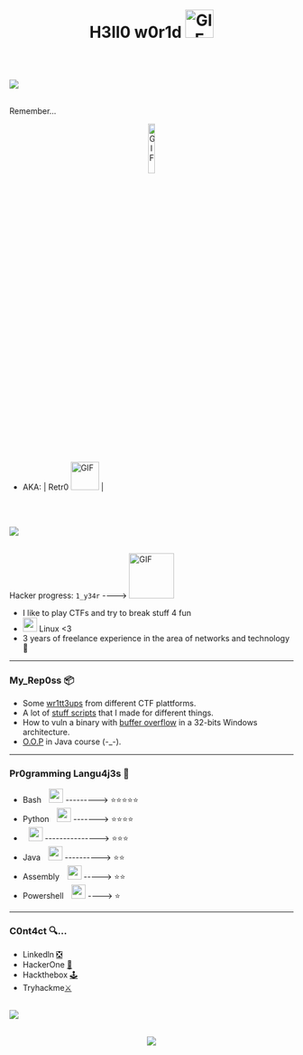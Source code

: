 # <h1 align="center"><b>H3ll0 w0r1d </b><img src="https://images-wixmp-ed30a86b8c4ca887773594c2.wixmp.com/f/a2f7c9d8-a913-4273-847f-705be41395df/dajesob-4f15a65b-cbd2-48e5-a2e0-22ada7fa5115.gif?token=eyJ0eXAiOiJKV1QiLCJhbGciOiJIUzI1NiJ9.eyJzdWIiOiJ1cm46YXBwOjdlMGQxODg5ODIyNjQzNzNhNWYwZDQxNWVhMGQyNmUwIiwiaXNzIjoidXJuOmFwcDo3ZTBkMTg4OTgyMjY0MzczYTVmMGQ0MTVlYTBkMjZlMCIsIm9iaiI6W1t7InBhdGgiOiJcL2ZcL2EyZjdjOWQ4LWE5MTMtNDI3My04NDdmLTcwNWJlNDEzOTVkZlwvZGFqZXNvYi00ZjE1YTY1Yi1jYmQyLTQ4ZTUtYTJlMC0yMmFkYTdmYTUxMTUuZ2lmIn1dXSwiYXVkIjpbInVybjpzZXJ2aWNlOmZpbGUuZG93bmxvYWQiXX0._k_6Hhpnm3cwRZXwuDrl3hsfSaYZfjU13Xr5g-55qQ8" alt="GIF" width="50px"></h1>


<br><br>

<img src="https://user-images.githubusercontent.com/73097560/115834477-dbab4500-a447-11eb-908a-139a6edaec5c.gif"><br><br>

Remember...

<div style="text-align:center">
    <img src="https://i.imgur.com/N0uWaog.png" alt="GIF" style="width: 15%; height: auto;">
</div>

- AKA: | Retr0 <img src="https://images-wixmp-ed30a86b8c4ca887773594c2.wixmp.com/f/a2f7c9d8-a913-4273-847f-705be41395df/dajesob-4f15a65b-cbd2-48e5-a2e0-22ada7fa5115.gif?token=eyJ0eXAiOiJKV1QiLCJhbGciOiJIUzI1NiJ9.eyJzdWIiOiJ1cm46YXBwOjdlMGQxODg5ODIyNjQzNzNhNWYwZDQxNWVhMGQyNmUwIiwiaXNzIjoidXJuOmFwcDo3ZTBkMTg4OTgyMjY0MzczYTVmMGQ0MTVlYTBkMjZlMCIsIm9iaiI6W1t7InBhdGgiOiJcL2ZcL2EyZjdjOWQ4LWE5MTMtNDI3My04NDdmLTcwNWJlNDEzOTVkZlwvZGFqZXNvYi00ZjE1YTY1Yi1jYmQyLTQ4ZTUtYTJlMC0yMmFkYTdmYTUxMTUuZ2lmIn1dXSwiYXVkIjpbInVybjpzZXJ2aWNlOmZpbGUuZG93bmxvYWQiXX0._k_6Hhpnm3cwRZXwuDrl3hsfSaYZfjU13Xr5g-55qQ8" alt="GIF" width="50px"> |

<br><br>

<img src="https://user-images.githubusercontent.com/73097560/115834477-dbab4500-a447-11eb-908a-139a6edaec5c.gif"><br><br>

Hacker progress: `1_y34r` ----> <img src="https://cdn.pixabay.com/animation/2022/12/26/19/45/19-45-46-138_512.gif" alt="GIF" width="80px">

- I like to play CTFs and try to break stuff 4 fun
- <img src="https://github.com/JoseVazquez101/JoseVazquez101/assets/111292579/df250449-03a7-4de0-a22e-4bc01f4508dc" width="25px"> Linux <3
- 3 years of freelance experience in the area of ​​networks and technology 🤖

***


<h3>My_Rep0ss 📦</h3>

- Some [wr1tt3ups](https://github.com/JoseVazquez101/Writteups) from different CTF plattforms.
- A lot of [stuff scripts](https://github.com/JoseVazquez101/My-scr1pt5) that I made for different things.
- How to vuln a binary with [buffer overflow](https://github.com/JoseVazquez101/Buffer-Overflow-from-32-bit-binary) in a 32-bits Windows architecture.
- [O.O.P](https://github.com/JoseVazquez101/P.O.O-Course_2024) in Java course (-_-).


***

<h3>Pr0gramming Langu4j3s 🧩</h3>


- Bash <img src="https://github.com/JoseVazquez101/JoseVazquez101/assets/111292579/efc32107-2e01-4c67-8492-8868eb5012fc" width="25px" style="margin-left: 10px;"> ---------> ⭐⭐⭐⭐⭐
- Python <img src="https://github.com/JoseVazquez101/JoseVazquez101/assets/111292579/7b3e75ad-5ee5-4414-b8a9-067230970585" width="25px" style="margin-left: 10px;"> -------> ⭐⭐⭐⭐
- <img src="https://github.com/JoseVazquez101/JoseVazquez101/assets/111292579/13a450bc-18ba-47c9-8e38-35ee4078c33a" width="25px" style="margin-left: 10px;"> ---------------> ⭐⭐⭐
- Java <img src="https://github.com/JoseVazquez101/JoseVazquez101/assets/111292579/058c7159-e988-4c19-a551-cdabd2f1b92f" width="25px" style="margin-left: 10px;"> ----------> ⭐⭐
- Assembly <img src="https://github.com/JoseVazquez101/JoseVazquez101/assets/111292579/b886ad61-a094-4e43-8f1e-67d2642d85b8" width="25px" style="margin-left: 10px;"> -----> ⭐⭐
- Powershell <img src="https://github.com/JoseVazquez101/JoseVazquez101/assets/111292579/df304e8b-801a-41eb-a6d7-1dcb0a91a736" width="25px" style="margin-left: 10px;"> ----> ⭐


***

<h3>C0nt4ct 🔍... </h3>

- Linkedln [❎](https://www.linkedin.com/in/jos%C3%A9-manuel-rodriguez-vazquez-88bb07268/)
- HackerOne [🎯](https://hackerone.com/retr0__1000101?type=user)
- Hackthebox [🕹️](https://app.hackthebox.com/users/1166459)
- Tryhackme[⚔️](https://tryhackme.com/p/Retr0101001)
<br><br>

<img src="https://user-images.githubusercontent.com/73097560/115834477-dbab4500-a447-11eb-908a-139a6edaec5c.gif"><br><br>

  <p align="center">
  <a href="https://github.com/DenverCoder1/readme-typing-svg"><img src="https://readme-typing-svg.herokuapp.com?font=Time+New+Roman&color=cyan&size=25&center=true&vCenter=true&width=600&height=100&lines=RETR0{0UR_D3MOCR4CY_H45_B33N_PWN3D}.&hearts;++;RETR0{3V3RYTH1NG_1S_C0NN3CT3D},;RETR0{HACK_4_L1VE},;RETR0{TRY_H4RD3R},;RETR0{D0NT_TRU5T},;RETR0{CHMOD_7_1001101}"></a>
</p>

